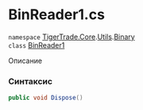 
# BinReader1.cs
`namespace` [TigerTrade.Core](../../../TigerTrade.Core.md).[Utils](../../../TigerTrade.Core/Utils.md).[Binary](../../../TigerTrade.Core/Utils/Binary.md)  
    `class` [BinReader1](../../BinReader1.cs.md)

Описание

### Синтаксис
```csharp
public void Dispose()
```


                    
                    